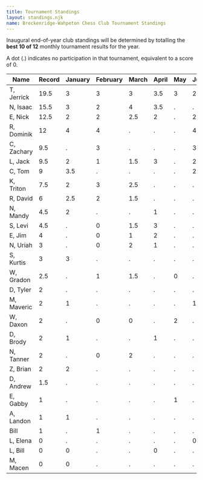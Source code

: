 ```yaml
---
title: Tournament Standings
layout: standings.njk
name: Breckenridge-Wahpeton Chess Club Tournament Standings
---
```

Inaugural end-of-year club standings will be determined by totalling the **best 10 of 12** monthly tournament results for the year.

A dot (.) indicates no participation in that tournament, equivalent to a score of 0.

| Name          | Record    | January   | February  | March     | April     | May       | June      | July      | August    |
| ------------- | --------- | --------- | --------- | --------- | --------- | --------- | --------- | --------- | --------- |
| T, Jerrick    | 19.5      | 3         | 3         | 3         | 3.5       | 3         | 2         | 2         |           |
| N, Isaac 	    | 15.5      | 3         | 2         | 4         | 3.5       | .         | .         | 3         |           |
| E, Nick 	    | 12.5      | 2         | 2         | 2.5       | 2         | .         | 2         | 2         |           |
| R, Dominik    | 12        | 4         | 4         | .         | .         | .         | 4         | .         |           |
| C, Zachary    | 9.5       | .         | 3         | .         | .         | .         | 3         | 3.5       |           |
| L, Jack 	    | 9.5       | 2         | 1         | 1.5       | 3         | .         | 2         | .         |           |
| C, Tom        | 9         | 3.5       | .         | .         | .         | .         | 2         | 3.5       |           |
| K, Triton     | 7.5       | 2         | 3         | 2.5       | .         | .         | .         | .         |           |
| R, David 	    | 6         | 2.5       | 2         | 1.5       | .         | .         | .         | .         |           |
| N, Mandy 	    | 4.5       | 2         | .         | .         | 1         | .         | .         | 1.5       |           |
| S, Levi       | 4.5       | .         | 0         | 1.5       | 3         | .         | .         | .         |           |
| E, Jim        | 4         | .         | 0         | 1         | 2         | .         | .         | 1         |           |
| N, Uriah      | 3         | .         | 0         | 2         | 1         | .         | .         | .         |           |
| S, Kurtis     | 3         | 3         | .         | .         | .         | .         | .         | .         |           |
| W, Gradon     | 2.5       | .         | 1         | 1.5       | .         | 0         | .         | .         |           |
| D, Tyler 	    | 2         | .         | .         | .         | .         | .         | .         | 2         |           |
| M, Maveric    | 2         | 1         | .         | .         | .         | .         | 1         | .         |           |
| W, Daxon      | 2         | .         | 0         | 0         | .         | 2         | .         | .         |           |
| D, Brody 	    | 2         | 1         | .         | .         | 1         | .         | .         | .         |           |
| N, Tanner     | 2         | .         | 0         | 2         | .         | .         | .         | .         |           |
| Z, Brian 	    | 2         | 2         | .         | .         | .         | .         | .         | .         |           |
| D, Andrew	    | 1.5       | .         | .         | .         | .         | .         | .         | 1.5       |           |
| E, Gabby      | 1         | .         | .         | .         | .         | 1         | .         | 0         |           |
| A, Landon     | 1         | 1         | .         | .         | .         | .         | .         | .         |           |
| Bill          | 1         | .         | 1         | .         | .         | .         | .         | .         |           |
| L, Elena 	    | 0         | .         | .         | .         | .         | .         | 0         | .         |           |
| L, Bill 	    | 0         | 0         | .         | .         | 0         | .         | .         | .         |           |
| M, Macen 	    | 0         | 0         | .         | .         | .         | .         | .         | .         |           |

